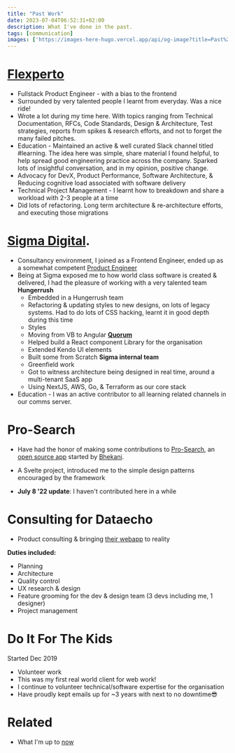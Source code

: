 ```yaml
---
title: "Past Work"
date: 2023-07-04T06:52:31+02:00
description: What I've done in the past.
tags: [communication]
images: ['https://images-here-hugo.vercel.app/api/og-image?title=Past%20Work']
---
```


# [Flexperto](https://flexperto.com/en/)
- Fullstack Product Engineer - with a bias to the frontend
- Surrounded by very talented people I learnt from everyday. Was a nice ride!
- Wrote a lot during my time here. With topics ranging from Technical Documentation, RFCs, Code Standards, Design & Architecture, Test strategies, reports from spikes & research efforts, and not to forget the many failed pitches.
- Education - Maintained an active & well curated Slack channel titled #learning. The idea here was simple, share material I found helpful, to help spread good engineering practice across the company. Sparked lots of insightful conversation, and in my opinion, positive change. 
- Advocacy for DevX, Product Performance, Software Architecture, & Reducing cognitive load associated with software delivery
- Technical Project Management - I learnt how to breakdown and share a workload with 2-3 people at a time
- Did lots of refactoring. Long term architecture & re-architecture efforts, and executing those migrations

# [Sigma Digital](https://sigmadigital.io/).
- Consultancy environment, I joined as a Frontend Engineer, ended up as a somewhat competent [Product Engineer](/product-engineer)
- Being at Sigma exposed me to how world class software is created & delivered, I had the pleasure of working with a very talented team
**Hungerrush**
  - Embedded in a Hungerrush team
  - Refactoring & updating styles to new designs, on lots of legacy systems. Had to do lots of CSS hacking, learnt it in good depth during this time
  - Styles
  - Moving from VB to Angular
**[Quorum](https://www.quorumsoftware.com/products)**
  - Helped build a React component Library for the organisation
  - Extended Kendo UI elements
  - Built some from Scratch
**Sigma internal team**
  - Greenfield work
  - Got to witness architecture being designed in real time, around a multi-tenant SaaS app
  - Using NextJS, AWS, Go, & Terraform as our core stack
- Education - I was an active contributor to all learning related channels in our comms server.

# Pro-Search
- Have had the honor of making some contributions to [Pro-Search](https://pro-search.io), an [open source app](https://github.com/bhekanik/pro-search) started by [Bhekani](https://github.com/bhekanik).
- A Svelte project, introduced me to the simple design patterns encouraged by the framework

- **July 8 '22 update**: I haven't contributed here in a while

# Consulting for Dataecho
- Product consulting & bringing [their webapp](https://dataecho.org/) to reality

**Duties included:**
- Planning
- Architecture
- Quality control
- UX research & design
- Feature grooming for the dev & design team (3 devs including me, 1 designer)
- Project management

# Do It For The Kids
Started Dec 2019
- Volunteer work
- This was my first real world client for web work!
- I continue to volunteer technical/software expertise for the organisation
- Have proudly kept emails up for ~3 years with next to no downtime😎

# Related
- What I'm up to [now](/now)